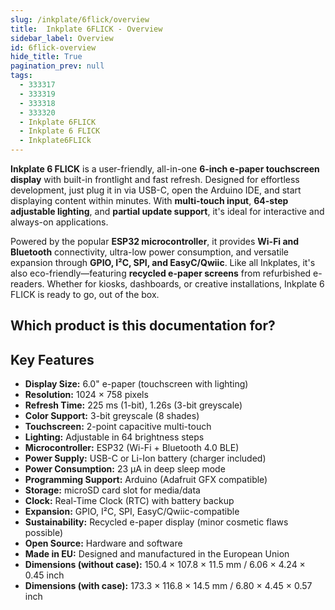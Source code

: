 ```yaml
---  
slug: /inkplate/6flick/overview  
title:  Inkplate 6FLICK - Overview  
sidebar_label: Overview  
id: 6flick-overview
hide_title: True  
pagination_prev: null  
tags:
  - 333317
  - 333319
  - 333318
  - 333320
  - Inkplate 6FLICK
  - Inkplate 6 FLICK
  - Inkplate6FLICk
---
```


<SectionTitle title="Overview" backgroundImage="/img/arduino_bg.jpg" />

**Inkplate 6 FLICK** is a user-friendly, all-in-one **6-inch e-paper touchscreen display** with built-in frontlight and fast refresh. Designed for effortless development, just plug it in via USB-C, open the Arduino IDE, and start displaying content within minutes. With **multi-touch input**, **64-step adjustable lighting**, and **partial update support**, it's ideal for interactive and always-on applications.

Powered by the popular **ESP32 microcontroller**, it provides **Wi-Fi and Bluetooth** connectivity, ultra-low power consumption, and versatile expansion through **GPIO, I²C, SPI, and EasyC/Qwiic**. Like all Inkplates, it's also eco-friendly—featuring **recycled e-paper screens** from refurbished e-readers. Whether for kiosks, dashboards, or creative installations, Inkplate 6 FLICK is ready to go, out of the box.



<CenteredImage src="/img/inkplate_6_flick/333317.png" alt=" Inkplate 6FLICK" caption=" Inkplate 6FLICK e-paper display board"/>

## Which product is this documentation for?

<QuickLink 
  title=" Inkplate 6FLICK" 
  description="333317"
  url="https://soldered.com/product/inkplate-6flick/"
  image="/img/inkplate_6_flick/333317.png" 
/>

<QuickLink 
  title=" Inkplate 6FLICK without e-paper Display" 
  description="333319"
  url="https://soldered.com/product/inkplate-6flick/"
  image="/img/inkplate_6_flick/boardonly.png" 
/>

<QuickLink 
  title=" Inkplate 6FLICK with e-paper & enclosure" 
  description="333318"
  url="https://soldered.com/product/inkplate-6flick/"
  image="/img/inkplate_6_flick/enclosure.png" 
/>

<QuickLink 
  title=" Inkplate 6FLICK with e-paper, Enclosure & Battery" 
  description="333320"
  url="https://soldered.com/product/inkplate-6flick/"
  image="/img/inkplate_6_flick/ennbat.png" 
/>

## Key Features

- **Display Size:** 6.0" e-paper (touchscreen with lighting)
- **Resolution:** 1024 × 758 pixels
- **Refresh Time:** 225 ms (1-bit), 1.26s (3-bit greyscale)
- **Color Support:** 3-bit greyscale (8 shades)
- **Touchscreen:** 2-point capacitive multi-touch
- **Lighting:** Adjustable in 64 brightness steps
- **Microcontroller:** ESP32 (Wi-Fi + Bluetooth 4.0 BLE)
- **Power Supply:** USB-C or Li-Ion battery (charger included)
- **Power Consumption:** 23 µA in deep sleep mode
- **Programming Support:** Arduino (Adafruit GFX compatible)
- **Storage:** microSD card slot for media/data
- **Clock:** Real-Time Clock (RTC) with battery backup
- **Expansion:** GPIO, I²C, SPI, EasyC/Qwiic-compatible
- **Sustainability:** Recycled e-paper display (minor cosmetic flaws possible)
- **Open Source:** Hardware and software
- **Made in EU:** Designed and manufactured in the European Union
- **Dimensions (without case):** 150.4 × 107.8 × 11.5 mm / 6.06 × 4.24 × 0.45 inch
- **Dimensions (with case):** 173.3 × 116.8 × 14.5 mm / 6.80 × 4.45 × 0.57 inch